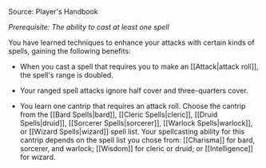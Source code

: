 Source: Player's Handbook

_Prerequisite: The ability to cast at least one spell_

You have learned techniques to enhance your attacks with certain kinds of spells, gaining the following benefits:

- When you cast a spell that requires you to make an [[Attack|attack roll]], the spell's range is doubled.

- Your ranged spell attacks ignore half cover and three-quarters cover.

- You learn one cantrip that requires an attack roll. Choose the cantrip from the [[Bard Spells|bard]], [[Cleric Spells|cleric]], [[Druid Spells|druid]], [[Sorcerer Spells|sorcerer]], [[Warlock Spells|warlock]], or [[Wizard Spells|wizard]] spell list. Your spellcasting ability for this cantrip depends on the spell list you chose from: [[Charisma]] for bard, sorcerer, and warlock; [[Wisdom]] for cleric or druid; or [[Intelligence]] for wizard.